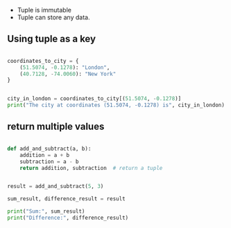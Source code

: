 - Tuple is immutable
- Tuple can store any data.


## Using tuple as a key

```python

coordinates_to_city = {
    (51.5074, -0.1278): "London",
    (40.7128, -74.0060): "New York"
}


city_in_london = coordinates_to_city[(51.5074, -0.1278)]
print("The city at coordinates (51.5074, -0.1278) is", city_in_london)  
```

## return multiple values

```python

def add_and_subtract(a, b):
    addition = a + b
    subtraction = a - b
    return addition, subtraction  # return a tuple


result = add_and_subtract(5, 3)

sum_result, difference_result = result

print("Sum:", sum_result)  
print("Difference:", difference_result)  

```


